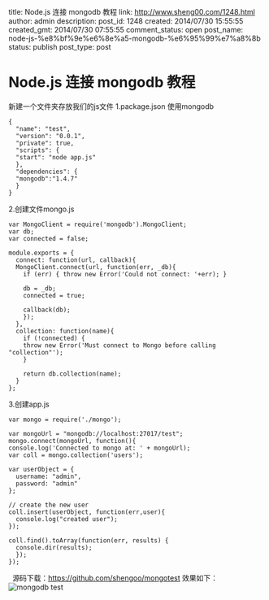 title: Node.js 连接 mongodb 教程
link: http://www.sheng00.com/1248.html
author: admin
description: 
post_id: 1248
created: 2014/07/30 15:55:55
created_gmt: 2014/07/30 07:55:55
comment_status: open
post_name: node-js-%e8%bf%9e%e6%8e%a5-mongodb-%e6%95%99%e7%a8%8b
status: publish
post_type: post

# Node.js 连接 mongodb 教程

新建一个文件夹存放我们的js文件 1.package.json 使用mongodb 
    
    
    {
      "name": "test",
      "version": "0.0.1",
      "private": true,
      "scripts": {
      "start": "node app.js"
      },
      "dependencies": {
      "mongodb":"1.4.7"
      }
    }

2.创建文件mongo.js 
    
    
    var MongoClient = require('mongodb').MongoClient;
    var db;
    var connected = false;
    
    module.exports = {
      connect: function(url, callback){
      MongoClient.connect(url, function(err, _db){
        if (err) { throw new Error('Could not connect: '+err); }
    
        db = _db;
        connected = true;
    
        callback(db);
        });
      },
      collection: function(name){
        if (!connected) {
        throw new Error('Must connect to Mongo before calling "collection"');
        }
    
        return db.collection(name);
      }
    };
    

3.创建app.js 
    
    
    var mongo = require('./mongo');
    
    var mongoUrl = "mongodb://localhost:27017/test";
    mongo.connect(mongoUrl, function(){
    console.log('Connected to mongo at: ' + mongoUrl);
    var coll = mongo.collection('users');
    
    var userObject = {
      username: "admin",
      password: "admin"
    };
    
    // create the new user
    coll.insert(userObject, function(err,user){
      console.log("created user");
    });
    
    coll.find().toArray(function(err, results) {
      console.dir(results);
      });
    });

  源码下载：https://github.com/shengoo/mongotest 效果如下： ![mongodb test](/wp-content/uploads/2014/07/Untitled.png)